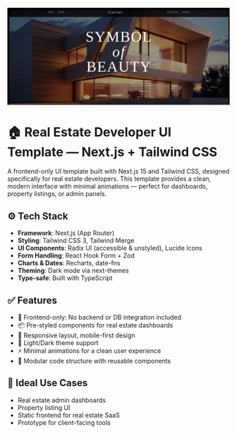 <p align="center">
  <img src="app/assets/images/home.png" alt="Hero Image" width="800" />
</p>

# 🏠 Real Estate Developer UI Template — Next.js + Tailwind CSS

A frontend-only UI template built with Next.js 15 and Tailwind CSS, designed specifically for real estate developers. This template provides a clean, modern interface with minimal animations — perfect for dashboards, property listings, or admin panels.

## ⚙️ Tech Stack
- **Framework**: Next.js (App Router)  
- **Styling**: Tailwind CSS 3, Tailwind Merge  
- **UI Components**: Radix UI (accessible & unstyled), Lucide Icons  
- **Form Handling**: React Hook Form + Zod  
- **Charts & Dates**: Recharts, date-fns  
- **Theming**: Dark mode via next-themes  
- **Type-safe**: Built with TypeScript  

## ✅ Features
- 🎯 Frontend-only: No backend or DB integration included  
- 📦 Pre-styled components for real estate dashboards  
- 📱 Responsive layout, mobile-first design  
- 🌙 Light/Dark theme support  
- ⚡ Minimal animations for a clean user experience  
- 🧩 Modular code structure with reusable components  

## 🧱 Ideal Use Cases
- Real estate admin dashboards  
- Property listing UI  
- Static frontend for real estate SaaS  
- Prototype for client-facing tools  
